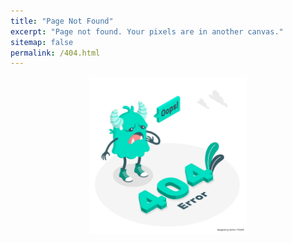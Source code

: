 ```yaml
---
title: "Page Not Found"
excerpt: "Page not found. Your pixels are in another canvas."
sitemap: false
permalink: /404.html
---
```


<center>
  <img
    src="/assets/images/404image.jpg"
    style="display: block; margin: 0 auto; width:50%; height:50%,"
  />
</center>
